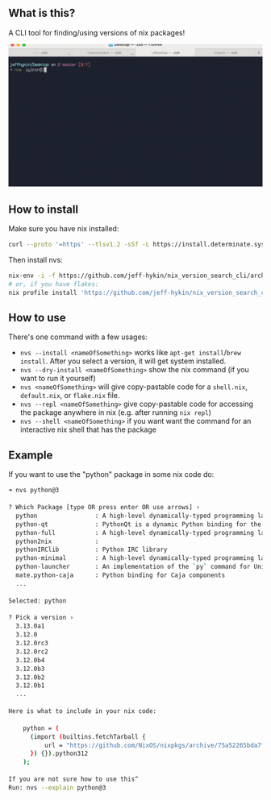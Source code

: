 
<!--                                               -->
<!--                                               -->
<!-- DO NOT EDIT ME; EDIT ./build_helper/readme.md -->
<!--                                               -->
<!--                                               -->

## What is this?

A CLI tool for finding/using versions of nix packages!

<img src="/docs/nvs_updated.gif" alt="cli command usage with dynamic responses">

## How to install

Make sure you have nix installed:

```sh
curl --proto '=https' --tlsv1.2 -sSf -L https://install.determinate.systems/nix | sh -s -- install
```

Then install nvs:

```sh
nix-env -i -f https://github.com/jeff-hykin/nix_version_search_cli/archive/04a4a77ec991c2cc5822aa79eb140582f9f3b146.tar.gz
# or, if you have flakes:
nix profile install 'https://github.com/jeff-hykin/nix_version_search_cli/archive/04a4a77ec991c2cc5822aa79eb140582f9f3b146.tar.gz#nvs'
```

## How to use

There's one command with a few usages:
- `nvs --install <nameOfSomething>` works like `apt-get install`/`brew install`. After you select a version, it will get system installed.
- `nvs --dry-install <nameOfSomething>` show the nix command (if you want to run it yourself)
- `nvs <nameOfSomething>` will give copy-pastable code for a `shell.nix`, `default.nix`, or `flake.nix` file.
- `nvs --repl <nameOfSomething>` give copy-pastable code for accessing the package anywhere in nix (e.g. after running `nix repl`)
- `nvs --shell <nameOfSomething>` if you want want the command for an interactive nix shell that has the package 

## Example

If you want to use the "python" package in some nix code do:

```sh
➜ nvs python@3

? Which Package [type OR press enter OR use arrows] › 
  python                : A high-level dynamically-typed programming language
  python-qt             : PythonQt is a dynamic Python binding for the Qt framework. It offers an easy way to embed the Python 
  python-full           : A high-level dynamically-typed programming language
  python2nix            : 
  pythonIRClib          : Python IRC library
  python-minimal        : A high-level dynamically-typed programming language
  python-launcher       : An implementation of the `py` command for Unix-based platforms
  mate.python-caja      : Python binding for Caja components
  ...
  
Selected: python

? Pick a version › 
  3.13.0a1
  3.12.0
  3.12.0rc3
  3.12.0rc2
  3.12.0b4
  3.12.0b3
  3.12.0b2
  3.12.0b1
  ...

Here is what to include in your nix code:

    python = (
      (import (builtins.fetchTarball {
          url = "https://github.com/NixOS/nixpkgs/archive/75a52265bda7fd25e06e3a67dee3f0354e73243c.tar.gz";
      }) {}).python312
    );

If you are not sure how to use this^
Run: nvs --explain python@3
```

